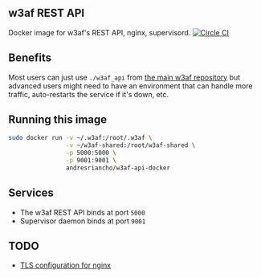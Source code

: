 ## w3af REST API

Docker image for w3af's REST API, nginx, supervisord.
[![Circle CI](https://circleci.com/gh/andresriancho/w3af-api-docker.svg?style=svg)](https://circleci.com/gh/andresriancho/w3af-api-docker)

## Benefits

Most users can just use `./w3af_api` from [the main w3af repository](https://github.com/andresriancho/w3af)
but advanced users might need to have an environment that can handle more traffic,
auto-restarts the service if it's down, etc.
 
## Running this image

```bash
sudo docker run -v ~/.w3af:/root/.w3af \
                -v ~/w3af-shared:/root/w3af-shared \
                -p 5000:5000 \
                -p 9001:9001 \
                andresriancho/w3af-api-docker
```

## Services

 * The w3af REST API binds at port `5000`
 * Supervisor daemon binds at port `9001`
 
## TODO

 * [TLS configuration for nginx](https://github.com/andresriancho/w3af-api-docker/issues/1)
